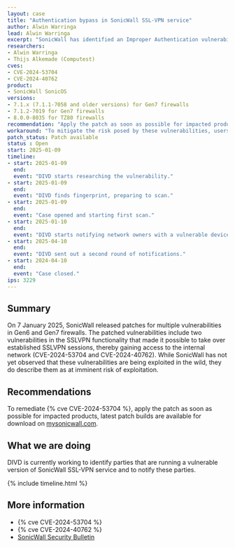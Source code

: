 ```yaml
---
layout: case
title: "Authentication bypass in SonicWall SSL-VPN service"
author: Alwin Warringa
lead: Alwin Warringa
excerpt: "SonicWall has identified an Improper Authentication vulnerability in the SSLVPN authentication mechanism that allows a remote attacker to bypass authentication, posing a serious threat by allowing attackers access to private networks"
researchers:
- Alwin Warringa
- Thijs Alkemade (Computest)
cves:
- CVE-2024-53704
- CVE-2024-40762
product:
- SonicWall SonicOS
versions: 
- 7.1.x (7.1.1-7058 and older versions) for Gen7 firewalls
- 7.1.2-7019 for Gen7 firewalls
- 8.0.0-8035 for TZ80 firewalls
recommendation: "Apply the patch as soon as possible for impacted products"
workaround: "To mitigate the risk posed by these vulnerabilities, users should ensure that access to the SSL-VPN firewalls is limited to trusted sources, or to disable SSL-VPN access from the internet entirely"
patch_status: Patch available
status : Open
start: 2025-01-09
timeline:
- start: 2025-01-09
  end:
  event: "DIVD starts researching the vulnerability."
- start: 2025-01-09
  end:
  event: "DIVD finds fingerprint, preparing to scan."
- start: 2025-01-09
  end:
  event: "Case opened and starting first scan."
- start: 2025-01-10
  end:
  event: "DIVD starts notifying network owners with a vulnerable devices in their network."
- start: 2025-04-10
  end:
  event: "DIVD sent out a second round of notifications."
- start: 2024-04-10
  end:
  event: "Case closed."
ips: 3229
---
```


## Summary
On 7 January 2025, SonicWall released patches for multiple vulnerabilities in Gen6 and Gen7 firewalls. The patched vulnerabilities include two vulnerabilities in the SSLVPN functionality that made it possible to take over established SSLVPN sessions, thereby gaining access to the internal network (CVE-2024-53704 and CVE-2024-40762). While SonicWall has not yet observed that these vulnerabilities are being exploited in the wild, they do describe them as at imminent risk of exploitation.

## Recommendations
To remediate {% cve CVE-2024-53704 %}, apply the patch as soon as possible for impacted products, latest patch builds are available for download on [mysonicwall.com](https://mysonicwall.com).

## What we are doing
DIVD is currently working to identify parties that are running a vulnerable version of SonicWall SSL-VPN service and to notify these parties. 

{% include timeline.html %}

## More information

* {% cve CVE-2024-53704 %}
* {% cve CVE-2024-40762 %}
* [SonicWall Security Bulletin](https://psirt.global.sonicwall.com/vuln-detail/SNWLID-2025-0003)
